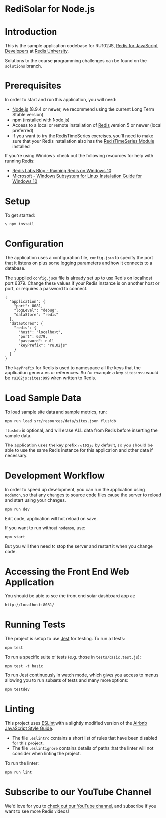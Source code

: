 # RediSolar for Node.js

# Introduction

This is the sample application codebase for RU102JS, [Redis for JavaScript Developers](https://university.redislabs.com/courses/ru102js/) at [Redis University](https://university.redislabs.com).

Solutions to the course programming challenges can be found on the `solutions` branch.

# Prerequisites

In order to start and run this application, you will need:

* [Node.js](https://nodejs.org/en/download/) (8.9.4 or newer, we recommend using the current Long Term Stable version)
* npm (installed with Node.js)
* Access to a local or remote installation of [Redis](https://redis.io/download) version 5 or newer (local preferred)
* If you want to try the RedisTimeSeries exercises, you'll need to make sure that your Redis installation also has the [RedisTimeSeries Module](https://oss.redislabs.com/redistimeseries/) installed

If you're using Windows, check out the following resources for help with running Redis:

* [Redis Labs Blog - Running Redis on Windows 10](https://redislabs.com/blog/redis-on-windows-10/)
* [Microsoft - Windows Subsystem for Linux Installation Guide for Windows 10](https://docs.microsoft.com/en-us/windows/wsl/install-win10)

# Setup

To get started:

```
$ npm install
```

# Configuration 

The application uses a configuration file, `config.json` to specify the port that it listens 
on plus some logging parameters and how it connects to a database.  

The supplied `config.json` file is already set up to use Redis on localhost port 6379.  Change these values if your Redis instance is on another host or port, or requires a password to connect.

```
{
  "application": {
    "port": 8081,
    "logLevel": "debug",
    "dataStore": "redis"
  },
  "dataStores": {
    "redis": {
      "host": "localhost",
      "port": 6379,
      "password": null,
      "keyPrefix": "ru102js"
    }
  }
}
```

The `keyPrefix` for Redis is used to namespace all the keys that the application generates or 
references.  So for example a key `sites:999` would be `ru102js:sites:999` when written to Redis.

# Load Sample Data

To load sample site data and sample metrics, run:

```
npm run load src/resources/data/sites.json flushdb
```

`flushdb` is optional, and will erase ALL data from Redis before inserting the sample data.

The application uses the key prefix `ru102js` by default, so you should be able to use the 
same Redis instance for this application and other data if necessary.

# Development Workflow

In order to speed up development, you can run the application using `nodemon`, so that any 
changes to source code files cause the server to reload and start using your changes.

```
npm run dev
```

Edit code, application will hot reload on save.

If you want to run without `nodemon`, use:

```
npm start
```

But you will then need to stop the server and restart it when you change code.

# Accessing the Front End Web Application

You should be able to see the front end solar dashboard app at: 

```
http://localhost:8081/
```

# Running Tests

The project is setup to use [Jest](https://jestjs.io/en/) for testing.  To run all tests:

```
npm test
```

To run a specific suite of tests (e.g. those in `tests/basic.test.js`):

```
npm test -t basic
```

To run Jest continuously in watch mode, which gives you access to menus allowing you to run 
subsets of tests and many more options:

```
npm testdev
```

# Linting

This project uses [ESLint](https://eslint.org/) with a slightly modified version of the 
[Airbnb JavaScript Style Guide](https://github.com/airbnb/javascript).

* The file `.eslintrc` contains a short list of rules that have been disabled for this project.
* The file `.eslintignore` contains details of paths that the linter will not consider when 
linting the project.

To run the linter:

```
npm run lint
```

# Subscribe to our YouTube Channel

We'd love for you to [check out our YouTube channel](https://youtube.com/redislabs), and subscribe if you want to see more Redis videos!
